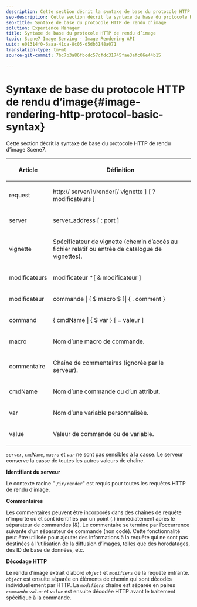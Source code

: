 ```yaml
---
description: Cette section décrit la syntaxe de base du protocole HTTP de rendu d’image Scene7.
seo-description: Cette section décrit la syntaxe de base du protocole HTTP de rendu d’image Scene7.
seo-title: Syntaxe de base du protocole HTTP de rendu d’image
solution: Experience Manager
title: Syntaxe de base du protocole HTTP de rendu d’image
topic: Scene7 Image Serving - Image Rendering API
uuid: e01314f0-6aaa-41ca-8c05-d5db3148a071
translation-type: tm+mt
source-git-commit: 7bc7b3a86fbcdc57cfdc31745fae3afc06e44b15

---
```



# Syntaxe de base du protocole HTTP de rendu d’image{#image-rendering-http-protocol-basic-syntax}

Cette section décrit la syntaxe de base du protocole HTTP de rendu d’image Scene7.

<table id="table_0A7D7207EE6D4B08B62BE8620EBE0B25"> 
 <thead> 
  <tr> 
   <th colname="col1" class="entry"> <p>Article </p> </th> 
   <th colname="col2" class="entry"> <p>Définition </p> </th> 
  </tr> 
 </thead>
 <tbody> 
  <tr> 
   <td colname="col1"> <p><span class="varname"> request</span> </p> </td> 
   <td colname="col2"> <p>http://<span class="varname"> server</span>/ir/render[/<span class="varname"> vignette</span> ] [ ?<span class="varname"> modificateurs</span> ] </p> </td> 
  </tr> 
  <tr> 
   <td colname="col1"> <p><span class="varname"> server </span> </p> </td> 
   <td colname="col2"> <p><span class="varname"> server_address</span> [ :<span class="varname"> port</span> ] </p> </td> 
  </tr> 
  <tr> 
   <td colname="col1"> <p><span class="varname"> vignette </span> </p> </td> 
   <td colname="col2"> <p>Spécificateur de vignette (chemin d’accès au fichier relatif ou entrée de catalogue de vignettes). </p> </td> 
  </tr> 
  <tr> 
   <td colname="col1"> <p><span class="varname"> modificateurs </span> </p> </td> 
   <td colname="col2"> <p><span class="varname"> modificateur</span> *[ &amp; <span class="varname"> modificateur</span> ] </p> </td> 
  </tr> 
  <tr> 
   <td colname="col1"> <p><span class="varname"> modificateur </span> </p> </td> 
   <td colname="col2"> <p><span class="varname"> commande</span> | { $ <span class="varname"> macro</span> $ }| { .<span class="varname"> comment</span> } </p> </td> 
  </tr> 
  <tr> 
   <td colname="col1"> <p><span class="varname"> command </span> </p> </td> 
   <td colname="col2"> <p>{ <span class="varname"> cmdName</span> | { $<span class="varname"> var</span> } [ = <span class="varname"> valeur</span> ] </p> </td> 
  </tr> 
  <tr> 
   <td colname="col1"> <p><span class="varname"> macro </span> </p> </td> 
   <td colname="col2"> <p>Nom d’une macro de commande. </p> </td> 
  </tr> 
  <tr> 
   <td colname="col1"> <p><span class="varname"> commentaire </span> </p> </td> 
   <td colname="col2"> <p>Chaîne de commentaires (ignorée par le serveur). </p> </td> 
  </tr> 
  <tr> 
   <td colname="col1"> <p><span class="varname"> cmdName </span> </p> </td> 
   <td colname="col2"> <p>Nom d’une commande ou d’un attribut. </p> </td> 
  </tr> 
  <tr> 
   <td colname="col1"> <p><span class="varname"> var </span> </p> </td> 
   <td colname="col2"> <p>Nom d’une variable personnalisée. </p> </td> 
  </tr> 
  <tr> 
   <td colname="col1"> <p><span class="varname"> value </span> </p> </td> 
   <td colname="col2"> <p>Valeur de commande ou de variable. </p> </td> 
  </tr> 
 </tbody> 
</table>

*`server`*, *`cmdName`*, *`macro`* et *`var`* ne sont pas sensibles à la casse. Le serveur conserve la casse de toutes les autres valeurs de chaîne.

**Identifiant du serveur**

Le contexte racine &quot; `/ir/render`&quot; est requis pour toutes les requêtes HTTP de rendu d’image.

**Commentaires**

Les commentaires peuvent être incorporés dans des chaînes de requête n’importe où et sont identifiés par un point (.) immédiatement après le séparateur de commandes (&amp;). Le commentaire se termine par l’occurrence suivante d’un séparateur de commande (non codé). Cette fonctionnalité peut être utilisée pour ajouter des informations à la requête qui ne sont pas destinées à l’utilisation de la diffusion d’images, telles que des horodatages, des ID de base de données, etc.

**Décodage HTTP**

Le rendu d’image extrait d’abord *`object`* et *`modifiers`* de la requête entrante. *`object`* est ensuite séparée en éléments de chemin qui sont décodés individuellement par HTTP. La *`modifiers`* chaîne est séparée en paires *`command`*= *`value`* et *`value`* est ensuite décodée HTTP avant le traitement spécifique à la commande.
